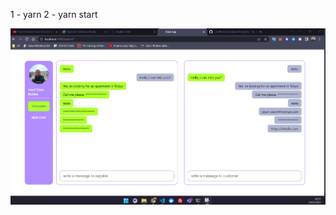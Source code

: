 1 - yarn
2 - yarn start

<img src="https://github.com/JosefButzke/coding-test-josefbutzke-front/blob/master/Screenshot%202023-01-24%20093741.png" />
